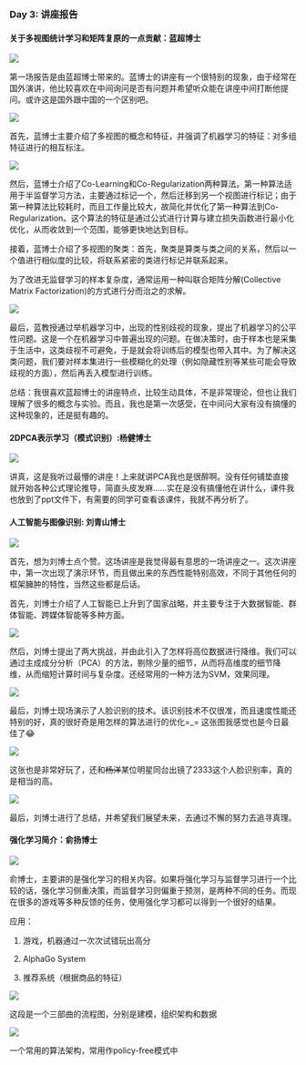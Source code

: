 ### Day 3: 讲座报告

#### 关于多视图统计学习和矩阵复原的一点贡献：蓝超博士

![](./img/Day3/IMG_0267.JPG)

第一场报告是由蓝超博士带来的。蓝博士的讲座有一个很特别的现象，由于经常在国外演讲，他比较喜欢在中间询问是否有问题并希望听众能在讲座中间打断他提问。或许这是国外跟中国的一个区别吧。

![](./img/Day3/IMG_0271.JPG)

首先，蓝博士主要介绍了多视图的概念和特征，并强调了机器学习的特征：对多组特征进行的相互标注。

![](img/Day3/IMG_0269.JPG)

然后，蓝博士介绍了Co-Learning和Co-Regularization两种算法。第一种算法适用于半监督学习方法，主要通过标记一个，然后迁移到另一个视图进行标记；由于第一种算法比较耗时，而且工作量比较大，故简化并优化了第一种算法到Co-Regularization。这个算法的特征是通过公式进行计算与建立损失函数进行最小化优化，从而收敛到一个范围，能够更快地达到目标。

接着，蓝博士介绍了多视图的聚类：首先，聚类是算类与类之间的关系，然后以一个值进行相似度的比较，将联系紧密的类进行标记并联系起来。

为了改进无监督学习的样本复杂度，通常运用一种叫联合矩阵分解(Collective Matrix Factorization)的方式进行分而治之的求解。

![](./img/Day3/IMG_0277.JPG)

最后，蓝教授通过举机器学习中，出现的性别歧视的现象，提出了机器学习的公平性问题。这是一个在机器学习中普遍出现的问题。在做决策时，由于样本也是采集于生活中，这类歧视不可避免，于是就会将训练后的模型也带入其中。为了解决这类问题，我们要对样本集进行一些模糊化的处理（例如隐藏性别等某些可能会导致歧视的方面），然后再丢入模型进行训练。

总结：我很喜欢蓝超博士的讲座特点，比较生动具体，不是非常理论，但也让我们理解了很多的概念与实验。而且，我也是第一次感受，在中间问大家有没有搞懂的这种现象的，还是挺有趣的。

#### 2DPCA表示学习（模式识别）:杨健博士

![](img/Day3/IMG_0281.JPG)

讲真，这是我听过最懵的讲座！上来就讲PCA我也是很醉啊。没有任何铺垫直接就开始各种公式理论推导，简直头皮发麻……实在是没有搞懂他在讲什么，课件我也放到了ppt文件下，有需要的同学可查看该课件，我就不再分析了。

#### 人工智能与图像识别: 刘青山博士

![](img/Day3/IMG_0297.JPG)

首先，想为刘博士点个赞。这场讲座是我觉得最有意思的一场讲座之一。这次讲座中，第一次出现了演示环节，而且做出来的东西性能特别高效，不同于其他任何的框架臃肿的特性，当然这些都是后话。

首先，刘博士介绍了人工智能已上升到了国家战略，并主要专注于大数据智能、群体智能、跨媒体智能等多种方面。

![](img/Day3/IMG_0302.JPG)

然后，刘博士提出了两大挑战，并由此引入了怎样将高位数据进行降维。我们可以通过主成成分分析（PCA）的方法，剔除少量的细节，从而将高维度的细节降维，从而缩短计算时间与复杂度。还经常用的一种方法为SVM，效果同理。

![](img/Day3/IMG_0307.JPG)

最后，刘博士现场演示了人脸识别的技术。该识别技术不仅很准，而且速度性能还特别的好，真的很好奇是用怎样的算法进行的优化=_= 这张图我感觉也是今日最佳了😂

![](img/Day3/IMG_0309.JPG)

这张也是非常好玩了，还和<del>杨洋</del>某位明星同台出镜了2333这个人脸识别率，真的是相当的高。

![](img/Day3/IMG_0316.JPG)

最后，刘博士进行了总结，并希望我们展望未来，去通过不懈的努力去追寻真理。

#### 强化学习简介：俞扬博士

![](img/Day3/IMG_0319.JPG)

俞博士，主要讲的是强化学习的相关内容。如果将强化学习与监督学习进行一个比较的话，强化学习侧重决策，而监督学习则偏重于预测，是两种不同的任务。而现在很多的游戏等多种反馈的任务，使用强化学习都可以得到一个很好的结果。

应用：

1. 游戏，机器通过一次次试错玩出高分

2. AlphaGo System
3. 推荐系统（根据商品的特征）

![](img/Day3/IMG_0321.JPG)

这段是一个三部曲的流程图，分别是建模，组织架构和数据

![](img/Day3/IMG_0326.JPG)

一个常用的算法架构，常用作policy-free模式中